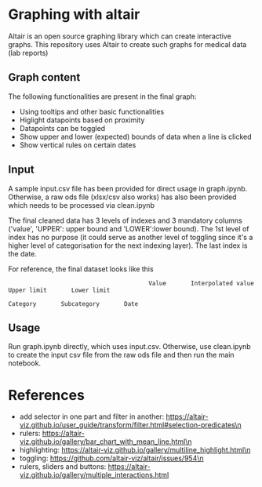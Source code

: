 # Graphing with altair
Altair is an open source graphing library which can create interactive graphs. This repository uses Altair to create such graphs for medical data (lab reports)


## Graph content
The following functionalities are present in the final graph: 
* Using tooltips and other basic functionalities
* Higlight datapoints based on proximity
* Datapoints can be toggled
* Show upper and lower (expected) bounds of data when a line is clicked
* Show vertical rules on certain dates

## Input
A sample input.csv file has been provided for direct usage in graph.ipynb. Otherwise, a raw ods file (xlsx/csv also works) has also been provided which needs to be processed via clean.ipynb

The final cleaned data has 3 levels of indexes and 3 mandatory columns ('value', 'UPPER': upper bound and 'LOWER':lower bound). The 1st level of index has no purpose (it could serve as another level of toggling since it's a higher level of categorisation for the next indexing layer). The last index is the date.

For reference, the final dataset looks like this

```
                                        Value       Interpolated value       Upper limit       Lower limit

Category       Subcategory       Date
```

## Usage
Run graph.ipynb directly, which uses input.csv. Otherwise, use clean.ipynb to create the input csv file from the raw ods file and then run the main notebook.

# References
* add selector in one part and filter in another: https://altair-viz.github.io/user_guide/transform/filter.html#selection-predicates\n
* rulers: https://altair-viz.github.io/gallery/bar_chart_with_mean_line.html\n
* highlighting: https://altair-viz.github.io/gallery/multiline_highlight.html\n
* toggling: https://github.com/altair-viz/altair/issues/954\n
* rulers, sliders and buttons: https://altair-viz.github.io/gallery/multiple_interactions.html

